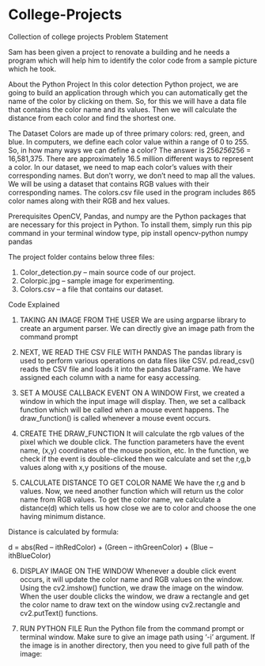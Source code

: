 # College-Projects
Collection of college projects 
Problem Statement

   Sam has been given a project to renovate a building and he needs a program
   which will help him to identify the color code from a sample picture which he took.

About the Python Project
In this color detection Python project, we are going to build an application through which you can automatically get the name of the color by clicking on them. So, for this we will have a data file that contains the color name and its values. Then we will calculate the distance from each color and find the shortest one.


The Dataset
Colors are made up of three primary colors: red, green, and blue. In computers, we define each color value within a range of 0 to 255. So, in how many ways we can define a color? The answer is 256*256*256 = 16,581,375. There are approximately 16.5 million different ways to  represent  a  color.  In  our  dataset,  we  need  to  map  each  color’s  values  with  their corresponding names. But don’t worry, we don’t need to map all the values. We will be using a dataset that contains RGB values with their corresponding names. The colors.csv file used in the program includes 865 color names along with their RGB and hex values.


Prerequisites
OpenCV, Pandas, and numpy are the Python packages that are necessary for this project in Python. To install them, simply run this pip command in your terminal window type,
pip install opencv-python numpy pandas

The project folder contains below three files:

1.	Color_detection.py – main source code of our project.
2.	Colorpic.jpg – sample image for experimenting.
3.	Colors.csv – a file that contains our dataset.

Code Explained

1.	TAKING AN IMAGE FROM THE USER
We are using argparse library to create an argument parser. We can directly give an image path from the command prompt

2.	NEXT, WE READ THE CSV FILE WITH PANDAS
The pandas library is used to perform various operations on data files like CSV. pd.read_csv() reads the CSV file and loads it into the pandas DataFrame. We have assigned each column with a name for easy accessing.

3.	SET A MOUSE CALLBACK EVENT ON A WINDOW
First, we created a window in which the input image will display. Then, we set a callback function which will be called when a mouse event happens. The draw_function() is called whenever a mouse event occurs.

4.	CREATE THE DRAW_FUNCTION
It will calculate the rgb values of the pixel which we double click. The function parameters have the event name, (x,y) coordinates of the mouse position, etc. In the function, we check if the event is double-clicked then we calculate and set the r,g,b values along with x,y positions of the mouse.

5.	CALCULATE DISTANCE TO GET COLOR NAME
We have the r,g and b values. Now, we need another function which will return us the color name from RGB values. To get the color name, we calculate a distance(d) which tells us how close we are to color and choose the one having minimum distance.

Distance is calculated by formula:

   d = abs(Red – ithRedColor) + (Green – ithGreenColor) + (Blue – ithBlueColor)

6.	DISPLAY IMAGE ON THE WINDOW
Whenever a double click event occurs, it will update the color name and RGB values on the window. Using the cv2.imshow() function, we draw the image on the window. When the user double clicks the window, we draw a rectangle and get the color name to draw text on the window using cv2.rectangle and cv2.putText() functions.

7.	RUN PYTHON FILE
Run the Python file from the command prompt or terminal window. Make sure to give an image path using ‘-i’ argument. If the image is in another directory, then you need to give full path of the image:
